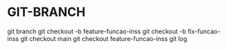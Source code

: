 # GIT-BRANCH

git branch
git checkout -b feature-funcao-inss
git checkout -b fix-funcao-inss
git checkout main
git checkout feature-funcao-inss
git log
